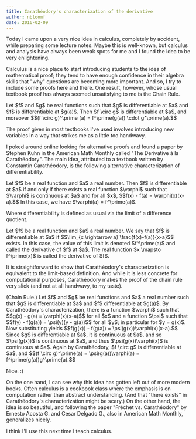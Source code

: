 ```yaml
---
title: Carathéodory's characterization of the derivative
author: nbloomf
date: 2016-02-09
---
```


Today I came upon a very nice idea in calculus, completely by accident, while preparing some lecture notes. Maybe this is well-known, but calculus and analysis have always been weak spots for me and I found the idea to be very enlightening.

Calculus is a nice place to start introducing students to the idea of mathematical proof; they tend to have enough confidence in their algebra skills that "why" questions are becoming more important. And so, I try to include some proofs here and there. One result, however, whose usual textbook proof has always seemed unsatisfying to me is the Chain Rule.

<div class="result">
Let $f$ and $g$ be real functions such that $g$ is differentiable at $a$ and $f$ is differentiable at $g(a)$. Then $f \circ g$ is differentiable at $a$, and moreover $$(f \circ g)^\prime (a) = f^\prime(g(a)) \cdot g^\prime(a).$$
</div>

The proof given in most textbooks I've used involves introducing new variables in a way that strikes me as a little too handwavy.

I poked around online looking for alternative proofs and found a paper by Stephen Kuhn in the American Math Monthly called "The Derivative á la Carathéodory". The main idea, attributed to a textbook written by Constantin Carathéodory, is the following alternative characterization of differentiability.

<div class="result">
Let $f$ be a real function and $a$ a real number. Then $f$ is differentiable at $a$ if and only if there exists a real function $\varphi$ such that $\varphi$ is continuous at $a$ and for all $x$, $$f(x) - f(a) = \varphi(x)(x-a).$$ In this case, we have $\varphi(a) = f^\prime(a)$.
</div>

Where differentiability is defined as usual via the limit of a difference quotient.

<div class="result">
Let $f$ be a real function and $a$ a real number. We say that $f$ is differentiable at $a$ if $$\lim_{x \rightarrow a} \frac{f(x)-f(a)}{x-a}$$ exists. In this case, the value of this limit is denoted $f^\prime(a)$ and called the derivative of $f$ at $a$. The real function $x \mapsto f^\prime(x)$ is called the derivative of $f$.
</div>

It is straightforward to show that Carathéodory's characterization is equivalent to the limit-based definition. And while it is less concrete for computational purposes, Carathéodory makes the proof of the chain rule very slick (and not at all handwavy, to my taste).

<div class="result">
<div class="proof">
(Chain Rule.) Let $f$ and $g$ be real functions and $a$ a real number such that $g$ is differentiable at $a$ and $f$ differentiable at $g(a)$. By Carathéodory's characterization, there is a function $\varphi$ such that $$g(x) - g(a) = \varphi(x)(x-a)$$ for all $x$ and a function $\psi$ such that $$f(y) - f(g(a)) = \psi(y)(y - g(a))$$ for all $y$; in particular for $y = g(x)$. Now substituting yields $$f(g(x)) - f(g(a)) = \psi(g(x))\varphi(x)(x-a).$$ Since $g$ is differentiable at $a$, it is continuous at $a$, and so $\psi(g(x))$ is continuous at $a$, and thus $\psi(g(x))\varphi(x)$ is continuous at $a$. Again by Carathéodory, $f \circ g$ is differentiable at $a$, and $$(f \circ g)^\prime(a) = \psi(g(a))\varphi(a) = f^\prime(g(a))g^\prime(a).$$
</div>
</div>

Nice. :)

On the one hand, I can see why this idea has gotten left out of more modern books. Often calculus is a cookbook class where the emphasis is on computation rather than abstract understanding. (And that "there exists" in Carathéodory's characterization might be scary.) On the other hand, the idea is so beautiful, and following the paper "Fréchet vs. Carathéodory" by Ernesto Acosta G. and Cesar Delgado G., also in American Math Monthly, generalizes nicely.

I think I'll use this next time I teach calculus.
